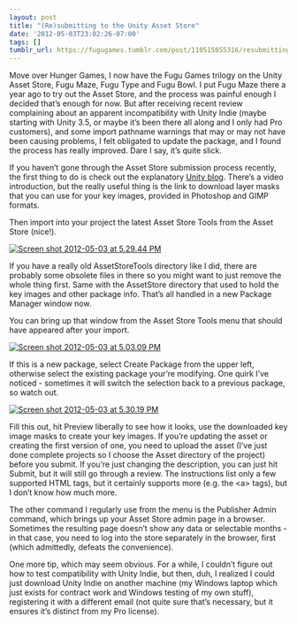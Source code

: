 ```yaml
---
layout: post
title: "(Re)submitting to the Unity Asset Store"
date: '2012-05-03T23:02:26-07:00'
tags: []
tumblr_url: https://fugugames.tumblr.com/post/110515855316/resubmitting-to-the-unity-asset-store
---
```

Move over Hunger Games, I now have the Fugu Games trilogy on the Unity Asset Store, Fugu Maze, Fugu Type and Fugu Bowl. I put Fugu Maze there a year ago to try out the Asset Store, and the process was painful enough I decided that’s enough for now. But after receiving recent review complaining about an apparent incompatibility with Unity Indie (maybe starting with Unity 3.5, or maybe it’s been there all along and I only had Pro customers), and some import pathname warnings that may or may not have been causing problems, I felt obligated to update the package, and I found the process has really improved. Dare I say, it’s quite slick.

If you haven’t gone through the Asset Store submission process recently, the first thing to do is check out the explanatory [Unity blog](http://blogs.unity3d.com/2012/02/19/how-to-submit-content-to-the-unity-asset-store/). There’s a video introduction, but the really useful thing is the link to download layer masks that you can use for your key images, provided in Photoshop and GIMP formats.

Then import into your project the latest Asset Store Tools from the Asset Store (nice!).

[![](http://itshardtofondlepenguins.com/wp-content/uploads/2012/05/Screen-shot-2012-05-03-at-5.29.44-PM.png "Screen shot 2012-05-03 at 5.29.44 PM")](http://itshardtofondlepenguins.com/wp-content/uploads/2012/05/Screen-shot-2012-05-03-at-5.29.44-PM.png)

If you have a really old AssetStoreTools directory like I did, there are probably some obsolete files in there so you might want to just remove the whole thing first. Same with the AssetStore directory that used to hold the key images and other package info. That’s all handled in a new Package Manager window now.

You can bring up that window from the Asset Store Tools menu that should have appeared after your import.

[![](http://itshardtofondlepenguins.com/wp-content/uploads/2012/05/Screen-shot-2012-05-03-at-5.03.09-PM.png "Screen shot 2012-05-03 at 5.03.09 PM")](http://itshardtofondlepenguins.com/wp-content/uploads/2012/05/Screen-shot-2012-05-03-at-5.03.09-PM.png)

If this is a new package, select Create Package from the upper left, otherwise select the existing package your’re modifying. One quirk I’ve noticed - sometimes it will switch the selection back to a previous package, so watch out.

[![](http://itshardtofondlepenguins.com/wp-content/uploads/2012/05/Screen-shot-2012-05-03-at-5.30.19-PM.png "Screen shot 2012-05-03 at 5.30.19 PM")](http://itshardtofondlepenguins.com/wp-content/uploads/2012/05/Screen-shot-2012-05-03-at-5.30.19-PM.png)

Fill this out, hit Preview liberally to see how it looks, use the downloaded key image masks to create your key images. If you’re updating the asset or creating the first version of one, you need to upload the asset (I’ve just done complete projects so I choose the Asset directory of the project) before you submit. If you’re just changing the description, you can just hit Submit, but it will still go through a review. The instructions list only a few supported HTML tags, but it certainly supports more (e.g. the \<a\> tags), but I don’t know how much more.

The other command I regularly use from the menu is the Publisher Admin command, which brings up your Asset Store admin page in a browser. Sometimes the resulting page doesn’t show any data or selectable months - in that case, you need to log into the store separately in the browser, first (which admittedly, defeats the convenience).

One more tip, which may seem obvious. For a while, I couldn’t figure out how to test compatibility with Unity Indie, but then, duh, I realized I could just download Unity Indie on another machine (my Windows laptop which just exists for contract work and Windows testing of my own stuff), registering it with a different email (not quite sure that’s necessary, but it ensures it’s distinct from my Pro license).

